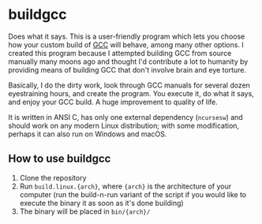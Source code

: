 # buildgcc

Does what it says. This is a user-friendly program which lets you choose how your custom build of [GCC](https://gcc.gnu.org "Click here to go to GCC's official website") will behave, among many other options. I created this program because I attempted building GCC from source manually many moons ago and thought I'd contribute a lot to humanity by providing means of building GCC that don't involve brain and eye torture.

Basically, I do the dirty work, look through GCC manuals for several dozen eyestraining hours, and create the program. You execute it, do what it says, and enjoy your GCC build. A huge improvement to quality of life.

It is written in ANSI C, has only one external dependency (`ncursesw`) and should work on any modern Linux distribution; with some modification, perhaps it can also run on Windows and macOS.

## How to use buildgcc

1. Clone the repository
2. Run `build.linux.{arch}`, where `{arch}` is the architecture of your computer (run the build-n-run variant of the script if you would like to execute the binary it as soon as it's done building)
3. The binary will be placed in `bin/{arch}/`
